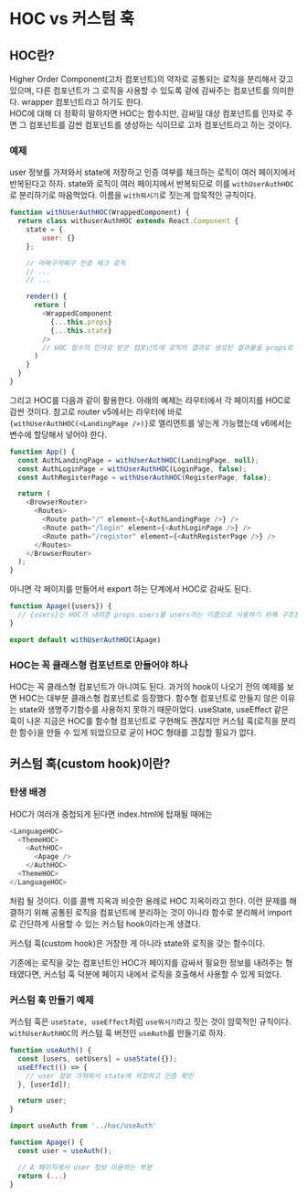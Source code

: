 # HOC vs 커스텀 훅

## HOC란?
Higher Order Component(고차 컴포넌트)의 약자로 공통되는 로직을 분리해서 갖고 있으며, 다른 컴포넌트가 그 로직을 사용할 수 있도록 겉에 감싸주는 컴포넌트를 의미한다. wrapper 컴포넌트라고 하기도 한다.  
HOC에 대해 더 정확히 말하자면 HOC는 함수지만, 감싸일 대상 컴포넌트를 인자로 주면 그 컴포넌트를 감싼 컴포넌트를 생성하는 식이므로 고차 컴포넌트라고 하는 것이다.

### 예제
user 정보를 가져와서 state에 저장하고 인증 여부를 체크하는 로직이 여러 페이지에서 반복된다고 하자. state와 로직이 여러 페이지에서 반복되므로 이를 `withUserAuthHOC`로 분리하기로 마음먹었다. 이름을 `with뭐시기`로 짓는게 암묵적인 규칙이다.

```js
function withUserAuthHOC(WrappedComponent) {
  return class withuserAuthHOC extends React.Component {
    state = {
        user: {}
    };

    // 어쩌구저쩌구 인증 체크 로직
    // ...
    // ...

    render() {
      return (
        <WrappedComponent
          {...this.props}
          {...this.state}
        />
        // HOC 함수의 인자로 받은 컴포넌트에 로직의 결과로 생성된 결과물을 props로 내려준다.
      )
    }
  }
}
```
그리고 HOC를 다음과 같이 활용한다. 아래의 예제는 라우터에서 각 페이지를 HOC로 감싼 것이다. 참고로 router v5에서는 라우터에 바로 `{withUserAuthHOC(<LandingPage />)}`로 엘리먼트를 넣는게 가능했는데 v6에서는 변수에 할당해서 넣어야 한다.

```js
function App() {
  const AuthLandingPage = withUserAuthHOC(LandingPage, null);
  const AuthLoginPage = withUserAuthHOC(LoginPage, false);
  const AuthRegisterPage = withUserAuthHOC(RegisterPage, false);

  return (
    <BrowserRouter>
      <Routes>
        <Route path="/" element={<AuthLandingPage />} />
        <Route path="/login" element={<AuthLoginPage />} />
        <Route path="/register" element={<AuthRegisterPage />} />
      </Routes>
    </BrowserRouter>
  );
}
```

아니면 각 페이지를 만들어서 export 하는 단계에서 HOC로 감싸도 된다.

```js
function Apage({users}) {
  // {users}는 HOC가 내려준 props.users를 users라는 이름으로 사용하기 위해 구조분해할당을 사용한 것이다.
}

export default withUserAuthHOC(Apage)
```

### HOC는 꼭 클래스형 컴포넌트로 만들어야 하나
HOC는 꼭 클래스형 컴포넌트가 아니여도 된다. 과거의 hook이 나오기 전의 예제를 보면 HOC는 대부분 클래스형 컴포넌트로 등장했다. 함수형 컴포넌트로 만들지 않은 이유는 state와 생명주기함수를 사용하지 못하기 때문이었다. useState, useEffect 같은 훅이 나온 지금은 HOC를 함수형 컴포넌트로 구현해도 괜찮지만 커스텀 훅(로직을 분리한 함수)을 만들 수 있게 되었으므로 굳이 HOC 형태를 고집할 필요가 없다.

## 커스텀 훅(custom hook)이란?

### 탄생 배경
HOC가 여러개 중첩되게 된다면 index.html에 탑재될 때에는
```js
<LanguageHOC>
  <ThemeHOC>
    <AuthHOC>
      <Apage />
    </AuthHOC>
  <ThemeHOC>
</LanguageHOC>
```
처럼 될 것이다. 이를 콜백 지옥과 비슷한 용례로 HOC 지옥이라고 한다.
이런 문제를 해결하기 위해 공통된 로직을 컴포넌트에 분리하는 것이 아니라 함수로 분리해서 import로 간단하게 사용할 수 있는 커스텀 hook이라는게 생겼다.

커스텀 훅(custom hook)은 거창한 게 아니라 state와 로직을 갖는 함수이다.

기존에는 로직을 갖는 컴포넌트인 HOC가 페이지를 감싸서 필요한 정보를 내려주는 형태였다면, 커스텀 훅 덕분에 페이지 내에서 로직을 호출해서 사용할 수 있게 되었다.

### 커스텀 훅 만들기 예제
커스텀 훅은 `useState, useEffect`처럼 `use뭐시기`라고 짓는 것이 암묵적인 규칙이다. `withUserAuthHOC`의 커스텀 훅 버전인 `useAuth`를 만들기로 하자.

```js
function useAuth() {
  const [users, setUsers] = useState({});
  useEffect(() => {
    // user 정보 가져와서 state에 저장하고 인증 확인
  }, [userId]);

  return user;
}
```

```js
import useAuth from '../hoc/useAuth'

function Apage() {
  const user = useAuth();

  // A 페이지에서 user 정보 이용하는 부분
  return (...)
}
```